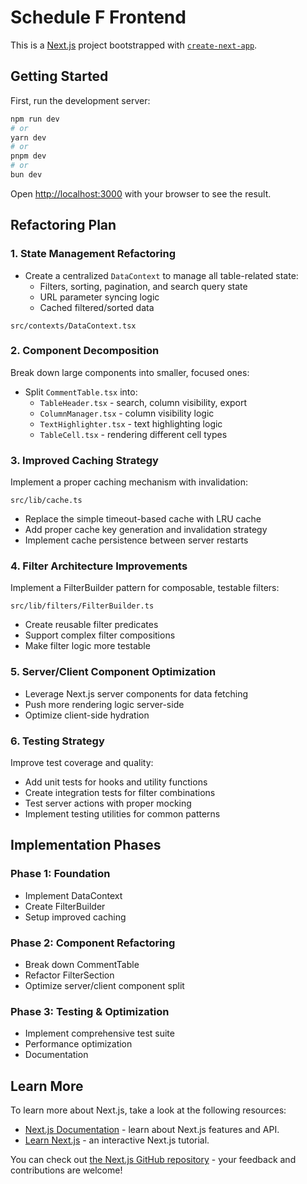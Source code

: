# Schedule F Frontend

This is a [Next.js](https://nextjs.org) project bootstrapped with [`create-next-app`](https://nextjs.org/docs/app/api-reference/cli/create-next-app).

## Getting Started

First, run the development server:

```bash
npm run dev
# or
yarn dev
# or
pnpm dev
# or
bun dev
```

Open [http://localhost:3000](http://localhost:3000) with your browser to see the result.

## Refactoring Plan

### 1. State Management Refactoring

- Create a centralized `DataContext` to manage all table-related state:
  - Filters, sorting, pagination, and search query state
  - URL parameter syncing logic
  - Cached filtered/sorted data
  
```
src/contexts/DataContext.tsx
```

### 2. Component Decomposition

Break down large components into smaller, focused ones:

- Split `CommentTable.tsx` into:
  - `TableHeader.tsx` - search, column visibility, export
  - `ColumnManager.tsx` - column visibility logic
  - `TextHighlighter.tsx` - text highlighting logic
  - `TableCell.tsx` - rendering different cell types

### 3. Improved Caching Strategy

Implement a proper caching mechanism with invalidation:

```
src/lib/cache.ts
```

- Replace the simple timeout-based cache with LRU cache
- Add proper cache key generation and invalidation strategy
- Implement cache persistence between server restarts

### 4. Filter Architecture Improvements

Implement a FilterBuilder pattern for composable, testable filters:

```
src/lib/filters/FilterBuilder.ts
```

- Create reusable filter predicates
- Support complex filter compositions
- Make filter logic more testable

### 5. Server/Client Component Optimization

- Leverage Next.js server components for data fetching
- Push more rendering logic server-side
- Optimize client-side hydration

### 6. Testing Strategy

Improve test coverage and quality:

- Add unit tests for hooks and utility functions
- Create integration tests for filter combinations
- Test server actions with proper mocking
- Implement testing utilities for common patterns

## Implementation Phases

### Phase 1: Foundation

- Implement DataContext
- Create FilterBuilder
- Setup improved caching

### Phase 2: Component Refactoring

- Break down CommentTable
- Refactor FilterSection
- Optimize server/client component split

### Phase 3: Testing & Optimization

- Implement comprehensive test suite
- Performance optimization
- Documentation

## Learn More

To learn more about Next.js, take a look at the following resources:

- [Next.js Documentation](https://nextjs.org/docs) - learn about Next.js features and API.
- [Learn Next.js](https://nextjs.org/learn) - an interactive Next.js tutorial.

You can check out [the Next.js GitHub repository](https://github.com/vercel/next.js) - your feedback and contributions are welcome!